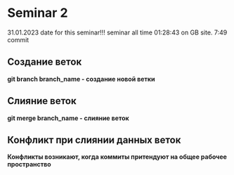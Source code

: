 # Seminar 2
31.01.2023 date for this seminar!!!
seminar all time 01:28:43 on GB site. 7:49 commit
## Создание веток
**git branch branch_name - создание новой ветки**

## Слияние веток
**git merge branch_name - слияние веток**

## Конфликт при слиянии данных веток

**Конфликты возникают, когда коммиты притендуют на общее рабочее пространство**
